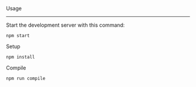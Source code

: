 
Usage
___
Start the development server with this command:
```
npm start
```

Setup
```
npm install
```

Compile

```
npm run compile
```